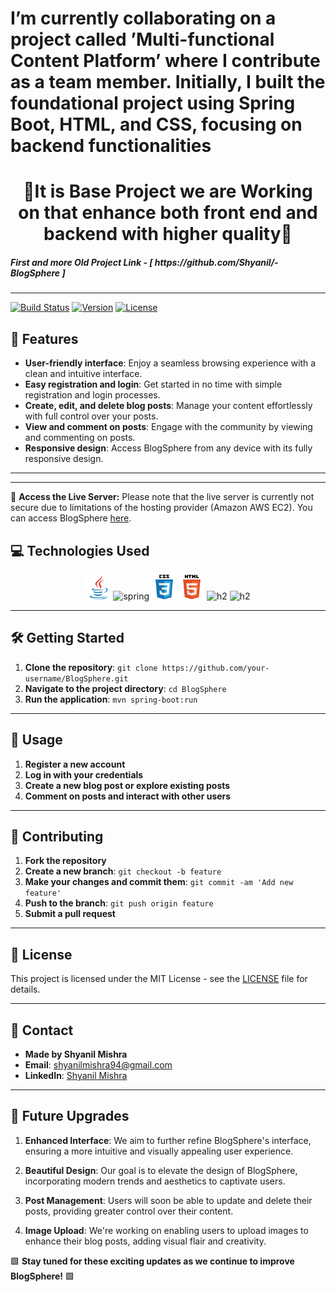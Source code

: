 <h1>I’m currently collaborating on a project called ’Multi-functional Content
Platform’ where I contribute as a team member. Initially, I built the foundational project using Spring Boot, HTML,
and CSS, focusing on backend functionalities</h1>
<h1 align="center">🌟It is Base  Project we are Working on that enhance both front end and
backend with higher quality🌟</h1>



<h5>First and more Old Project Link - [ https://github.com/Shyanil/-BlogSphere ]</h5>



---
[![Build Status](https://img.shields.io/badge/build-passing-brightgreen)](link_to_build_status)
[![Version](https://img.shields.io/badge/version-1.0-blue)](link_to_version)
[![License](https://img.shields.io/badge/license-MIT-red)](link_to_license)

## 🚀 Features

- **User-friendly interface**: Enjoy a seamless browsing experience with a clean and intuitive interface.
- **Easy registration and login**: Get started in no time with simple registration and login processes.
- **Create, edit, and delete blog posts**: Manage your content effortlessly with full control over your posts.
- **View and comment on posts**: Engage with the community by viewing and commenting on posts.
- **Responsive design**: Access BlogSphere from any device with its fully responsive design.

---

---

🔗 **Access the Live Server:**
Please note that the live server is currently not secure due to limitations of the hosting provider (Amazon AWS EC2). You can access BlogSphere [here](http://ec2-13-53-193-15.eu-north-1.compute.amazonaws.com:2000/).


## 💻 Technologies Used

<p align="center">
  <img src="https://raw.githubusercontent.com/devicons/devicon/master/icons/java/java-original.svg" alt="java" width="40" height="40"/>
  <img src="https://www.vectorlogo.zone/logos/springio/springio-icon.svg" alt="spring" width="40" height="40"/>
  <img src="https://raw.githubusercontent.com/devicons/devicon/master/icons/css3/css3-original-wordmark.svg" alt="css3" width="40" height="40"/>
  <img src="https://raw.githubusercontent.com/devicons/devicon/master/icons/html5/html5-original-wordmark.svg" alt="html5" width="40" height="40"/>
  <img src="https://miro.medium.com/v2/resize:fit:1400/format:webp/0*2YKMGT_H6d3fl14L.png" alt="h2" width="40" height="40"/>
  <img src="https://upload.wikimedia.org/wikipedia/commons/a/a1/H2_logo.png" alt="h2" width="40" height="40"/>
</p>

---

## 🛠️ Getting Started

1. **Clone the repository**: `git clone https://github.com/your-username/BlogSphere.git`
2. **Navigate to the project directory**: `cd BlogSphere`
3. **Run the application**: `mvn spring-boot:run`

---

## 📝 Usage

1. **Register a new account**
2. **Log in with your credentials**
3. **Create a new blog post or explore existing posts**
4. **Comment on posts and interact with other users**

---

## 🤝 Contributing

1. **Fork the repository**
2. **Create a new branch**: `git checkout -b feature`
3. **Make your changes and commit them**: `git commit -am 'Add new feature'`
4. **Push to the branch**: `git push origin feature`
5. **Submit a pull request**

---

## 📄 License

This project is licensed under the MIT License - see the [LICENSE](LICENSE) file for details.

---

## 📧 Contact

- **Made by Shyanil Mishra**
- **Email**: shyanilmishra94@gmail.com
- **LinkedIn**: [Shyanil Mishra](https://www.linkedin.com/in/shyanil-mishra/)

---

## 🚀 Future Upgrades 

1. **Enhanced Interface**: We aim to further refine BlogSphere's interface, ensuring a more intuitive and visually appealing user experience.
   
2. **Beautiful Design**: Our goal is to elevate the design of BlogSphere, incorporating modern trends and aesthetics to captivate users.
   
3. **Post Management**: Users will soon be able to update and delete their posts, providing greater control over their content.
   
4. **Image Upload**: We're working on enabling users to upload images to enhance their blog posts, adding visual flair and creativity.
   
🟩 **Stay tuned for these exciting updates as we continue to improve BlogSphere!** 🟩

